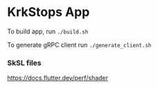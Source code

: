 # KrkStops App

To build app, run `./build.sh`

To generate gRPC client run `./generate_client.sh`

### SkSL files

https://docs.flutter.dev/perf/shader
